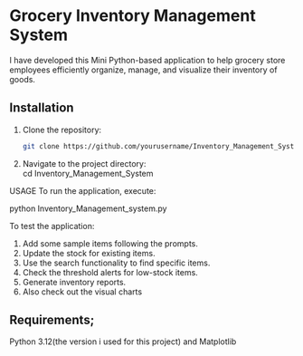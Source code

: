# Grocery Inventory Management System

I have developed this Mini Python-based application to help grocery store employees efficiently organize, manage, and visualize their inventory of goods.

## Installation

1. Clone the repository:
   ```bash
   git clone https://github.com/yourusername/Inventory_Management_System.git

   
2. Navigate to the project directory:   
 cd Inventory_Management_System

USAGE
To run the application, execute:

python Inventory_Management_system.py


To test the application:

1. Add some sample items following the prompts.
2. Update the stock for existing items.
3. Use the search functionality to find specific items.
4. Check the threshold alerts for low-stock items.
5. Generate inventory reports.
6. Also check out the visual charts


## Requirements;
Python 3.12(the version i used for this project) and
Matplotlib
